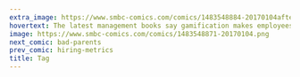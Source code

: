 ```yaml
---
extra_image: https://www.smbc-comics.com/comics/1483548884-20170104after.png
hovertext: The latest management books say gamification makes employees happy. So, since you're not happy, I take it you're not an employee.
image: https://www.smbc-comics.com/comics/1483548871-20170104.png
next_comic: bad-parents
prev_comic: hiring-metrics
title: Tag
---
```


